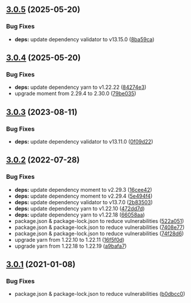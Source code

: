 ## [3.0.5](https://github.com/ziccardi/json-data-validator/compare/3.0.4...3.0.5) (2025-05-20)


### Bug Fixes

* **deps:** update dependency validator to v13.15.0 ([8ba59ca](https://github.com/ziccardi/json-data-validator/commit/8ba59ca18a5490ee52afd38d11fb92c42f99271e))



## [3.0.4](https://github.com/ziccardi/json-data-validator/compare/3.0.3...3.0.4) (2025-05-20)


### Bug Fixes

* **deps:** update dependency yarn to v1.22.22 ([84274e3](https://github.com/ziccardi/json-data-validator/commit/84274e35ff4e298dfded908c350e8d980405aabf))
* upgrade moment from 2.29.4 to 2.30.0 ([79be035](https://github.com/ziccardi/json-data-validator/commit/79be035cf502bbb822e45971ac0c0f85b87f2101))



## [3.0.3](https://github.com/ziccardi/json-data-validator/compare/3.0.2...3.0.3) (2023-08-11)


### Bug Fixes

* **deps:** update dependency validator to v13.11.0 ([0f09d22](https://github.com/ziccardi/json-data-validator/commit/0f09d22d41d497aac8a13d7955cb8647dbdbb45d))



## [3.0.2](https://github.com/ziccardi/json-data-validator/compare/3.0.1...3.0.2) (2022-07-28)


### Bug Fixes

* **deps:** update dependency moment to v2.29.3 ([16cee42](https://github.com/ziccardi/json-data-validator/commit/16cee421cbf1030ebf9416fe8bb7cf47ad63b212))
* **deps:** update dependency moment to v2.29.4 ([5e494f4](https://github.com/ziccardi/json-data-validator/commit/5e494f4818399c6b233050270ea9ac1d369e303b))
* **deps:** update dependency validator to v13.7.0 ([2b83503](https://github.com/ziccardi/json-data-validator/commit/2b83503c0b8259066a86d2dc46dc3b75cfc35575))
* **deps:** update dependency yarn to v1.22.10 ([472dd7d](https://github.com/ziccardi/json-data-validator/commit/472dd7d6719d2d0af0599a060000d18b55c35744))
* **deps:** update dependency yarn to v1.22.18 ([66058aa](https://github.com/ziccardi/json-data-validator/commit/66058aa86d8830dca70469deb46f91ef2b93b5f1))
* package.json & package-lock.json to reduce vulnerabilities ([522a051](https://github.com/ziccardi/json-data-validator/commit/522a0516fc0a40b8a87914da188e5bf2bff30eb4))
* package.json & package-lock.json to reduce vulnerabilities ([7408e77](https://github.com/ziccardi/json-data-validator/commit/7408e77e84f7c381c17b86368c4fc11eae9ec997))
* package.json & package-lock.json to reduce vulnerabilities ([74f28d6](https://github.com/ziccardi/json-data-validator/commit/74f28d673d238b3c8228c3fb54f58d72f29a2ca9))
* upgrade yarn from 1.22.10 to 1.22.11 ([16f5f0d](https://github.com/ziccardi/json-data-validator/commit/16f5f0dc52878c736b20cb205ee9051ad291aacf))
* upgrade yarn from 1.22.18 to 1.22.19 ([a9bafa7](https://github.com/ziccardi/json-data-validator/commit/a9bafa722fa9273ea6582e3e1866e5bd3757b22e))



## [3.0.1](https://github.com/ziccardi/json-data-validator/compare/3.0.0...3.0.1) (2021-01-08)


### Bug Fixes

* package.json & package-lock.json to reduce vulnerabilities ([b0dbcc0](https://github.com/ziccardi/json-data-validator/commit/b0dbcc06a2533728f2c2689802ba9e480af4cb8f))



